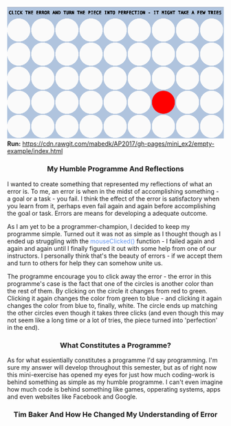 
![ScreenShot](https://github.com/mabedk/AP2017/blob/gh-pages/mini_ex2/screenshot%20of%20mini_ex2.png)
<b>Run:</b> https://cdn.rawgit.com/mabedk/AP2017/gh-pages/mini_ex2/empty-example/index.html
<center><h3>My Humble Programme And Reflections</h3></center>
I wanted to create something that represented my reflections of what an error is. To me, an error is when in the midst of accomplishing something - a goal or a task - you fail. I think the effect of the error is satisfactory when you learn from it, perhaps even fail again and again before accomplishing the goal or task. Errors are means for developing a adequate outcome.

As I am yet to be a programmer-champion, I decided to keep my programme simple. Turned out it was not as simple as I thought though as I ended up struggling with the <span style="color:#6495ED">mouseClicked()</span> function - I failed again and again and again until I finally figured it out with some help from one of our instructors. I personally think that's the beauty of errors - if we accept them and turn to others for help they can somehow unite us. 

The programme encourage you to click away the error - the error in this programme's case is the fact that one of the circles is another color than the rest of them. By clicking on the circle it changes from red to green. Clicking it again changes the color from green to blue - and clicking it again changes the color from blue to, finally, white. The circle ends up matching the other circles even though it takes three clicks (and even though this may not seem like a long time or a lot of tries, the piece turned into 'perfection' in the end).

<center><h3>What Constitutes a Programme?</h3></center>
As for what essientially constitutes a programme I'd say programming. I'm sure my answer will develop throughout this semester, but as of right now this mini-exercise has opened my eyes for just how much coding-work is behind something as simple as my humble programme. I can't even imagine how much code is behind something like games, opperating systems, apps and even websites like Facebook and Google.

<center><h3>Tim Baker And How He Changed My Understanding of Error</h3></center>




